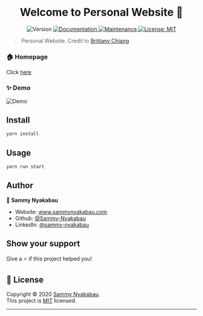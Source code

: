 <h1 align="center">Welcome to Personal Website 👋</h1>
<p align="center">
  <img alt="Version" src="https://img.shields.io/badge/version-1.0.0-blue.svg?cacheSeconds=2592000" />
  <a href="https://github.com/Sammy-Nyakabau/Personal-Website/blob/main/README.md" target="_blank">
    <img alt="Documentation" src="https://img.shields.io/badge/documentation-yes-brightgreen.svg" />
  </a>
  <a href="https://github.com/bchiang7/v4/graphs/commit-activity" target="_blank">
    <img alt="Maintenance" src="https://img.shields.io/badge/Maintained%3F-yes-green.svg" />
  </a>
  <a href="https://github.com/bchiang7/v4/blob/master/LICENSE" target="_blank">
    <img alt="License: MIT" src="https://img.shields.io/github/license/Sammy-Nyakabau/Personal Website" />
  </a>
</p>

> Personal Website. Credit to [Brittany Chiang](https://brittanychiang.com/)

### 🏠 Homepage
Click [here](https://sammynyakabau.com/)

### ✨ Demo 
![Demo](https://i.ibb.co/QkVbHht/Website.gif)

## Install

```sh
yarn install
```

## Usage

```sh
yarn run start
```

## Author

👤 **Sammy Nyakabau**

* Website: www.sammynyakabau.com
* Github: [@Sammy-Nyakabau](https://github.com/Sammy-Nyakabau)
* LinkedIn: [@sammy-nyakabau](https://linkedin.com/in/sammy-nyakabau)

## Show your support

Give a ⭐️ if this project helped you!

## 📝 License

Copyright © 2020 [Sammy Nyakabau](https://github.com/Sammy-Nyakabau).<br />
This project is [MIT](https://github.com/bchiang7/v4/blob/master/LICENSE) licensed.

***
